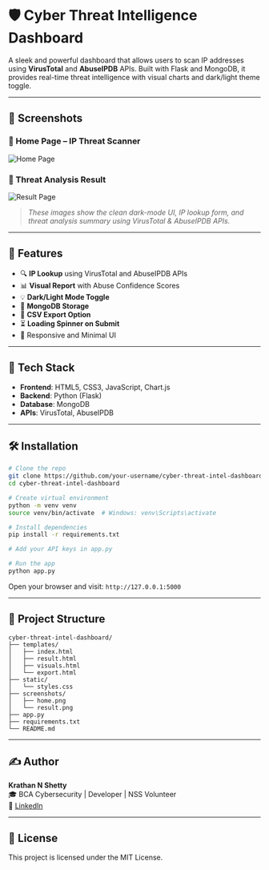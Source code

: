 # 🛡️ Cyber Threat Intelligence Dashboard

A sleek and powerful dashboard that allows users to scan IP addresses using **VirusTotal** and **AbuseIPDB** APIs. Built with Flask and MongoDB, it provides real-time threat intelligence with visual charts and dark/light theme toggle.

---

## 📸 Screenshots

### 🔹 Home Page – IP Threat Scanner
![Home Page](./screenshots/home.png)

### 🔹 Threat Analysis Result
![Result Page](./screenshots/result.png)

> _These images show the clean dark-mode UI, IP lookup form, and threat analysis summary using VirusTotal & AbuseIPDB APIs._

---

## 🚀 Features

- 🔍 **IP Lookup** using VirusTotal and AbuseIPDB APIs
- 📊 **Visual Report** with Abuse Confidence Scores
- 💡 **Dark/Light Mode Toggle**
- 💾 **MongoDB Storage**
- 📁 **CSV Export Option**
- ⏳ **Loading Spinner on Submit**
- 🎯 Responsive and Minimal UI

---

## 🧠 Tech Stack

- **Frontend**: HTML5, CSS3, JavaScript, Chart.js  
- **Backend**: Python (Flask)  
- **Database**: MongoDB  
- **APIs**: VirusTotal, AbuseIPDB  

---

## 🛠️ Installation

```bash
# Clone the repo
git clone https://github.com/your-username/cyber-threat-intel-dashboard.git
cd cyber-threat-intel-dashboard

# Create virtual environment
python -m venv venv
source venv/bin/activate  # Windows: venv\Scripts\activate

# Install dependencies
pip install -r requirements.txt

# Add your API keys in app.py

# Run the app
python app.py
```

Open your browser and visit: `http://127.0.0.1:5000`

---

## 📁 Project Structure

```
cyber-threat-intel-dashboard/
├── templates/
│   ├── index.html
│   ├── result.html
│   ├── visuals.html
│   └── export.html
├── static/
│   └── styles.css
├── screenshots/
│   ├── home.png
│   └── result.png
├── app.py
├── requirements.txt
└── README.md
```

---

## ✍️ Author

**Krathan N Shetty**  
🎓 BCA Cybersecurity | Developer | NSS Volunteer  
🔗 [LinkedIn](https://www.linkedin.com/in/shettykrathan)

---

## 📄 License

This project is licensed under the MIT License.